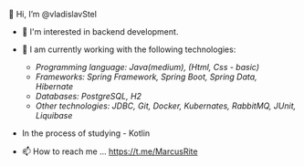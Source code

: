  👋 Hi, I’m @vladislavStel
- 👀  I'm interested in backend development.
  
- 🌱 I am currently working with the following technologies:
  - *Programming language: Java(medium), (Html, Css - basic)*
  - *Frameworks: Spring Framework, Spring Boot, Spring Data, Hibernate*
  - *Databases: PostgreSQL, H2*
  - *Other technologies: JDBC, Git, Docker, Kubernates, RabbitMQ, JUnit, Liquibase*

- In the process of studying - Kotlin
- 📫 How to reach me ... https://t.me/MarcusRite
